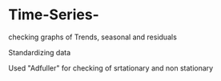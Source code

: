 # Time-Series-


checking graphs of Trends, seasonal and residuals 

Standardizing data

Used "Adfuller" for checking of srtationary and non stationary 
